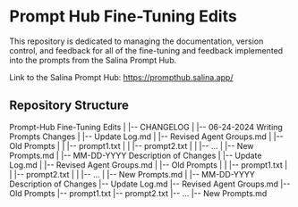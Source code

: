 # Prompt Hub Fine-Tuning Edits
This repository is dedicated to managing the documentation, version control, and feedback for all of the fine-tuning and feedback implemented into the prompts from the Salina Prompt Hub.

Link to the Salina Prompt Hub: https://prompthub.salina.app/

## Repository Structure

Prompt-Hub Fine-Tuning Edits
|
|-- CHANGELOG
    |
    |-- 06-24-2024 Writing Prompts Changes
    |   |-- Update Log.md
    |   |-- Revised Agent Groups.md
    |   |-- Old Prompts
    |   |   |-- prompt1.txt
    |   |   |-- prompt2.txt
    |   |   |-- ...
    |   |-- New Prompts.md
    |
    |-- MM-DD-YYYY Description of Changes
    |   |-- Update Log.md
    |   |-- Revised Agent Groups.md
    |   |-- Old Prompts
    |   |   |-- prompt1.txt
    |   |   |-- prompt2.txt
    |   |   |-- ...
    |   |-- New Prompts.md
    |
    |-- MM-DD-YYYY Description of Changes
        |-- Update Log.md
        |-- Revised Agent Groups.md
        |-- Old Prompts
            |-- prompt1.txt
            |-- prompt2.txt
            |-- ...
        |-- New Prompts.md
